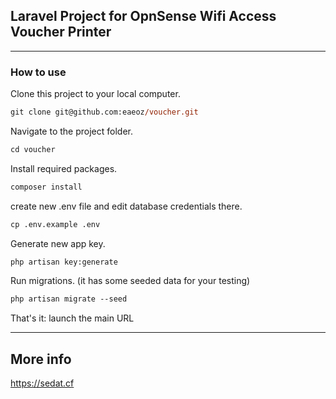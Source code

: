 ## Laravel Project for OpnSense Wifi Access Voucher Printer


-----

### How to use

Clone this project to your local computer.

```ps
git clone git@github.com:eaeoz/voucher.git
```

Navigate to the project folder.

```ps
cd voucher
```

Install required packages.

```ps
composer install
```

create new .env file and edit database credentials there.

```ps
cp .env.example .env
```

Generate new app key.

```ps
php artisan key:generate
```

Run migrations. (it has some seeded data for your testing)

```ps
php artisan migrate --seed
```

That's it: launch the main URL

---

## More info

https://sedat.cf
